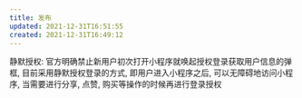 ```yaml
---
title: 发布
updated: 2021-12-31T16:51:55
created: 2021-12-31T16:49:12
---
```


静默授权: 官方明确禁止新用户初次打开小程序就唤起授权登录获取用户信息的弹框, 目前采用静默授权登录的方式, 即用户进入小程序之后, 可以无障碍地访问小程序, 当需要进行分享, 点赞, 购买等操作的时候再进行登录授权

